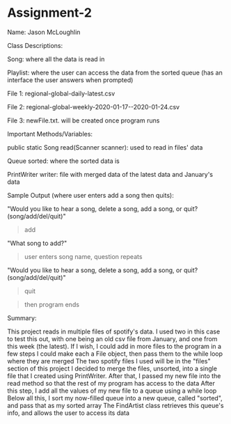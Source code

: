 # Assignment-2
Name: Jason McLoughlin

Class Descriptions:

Song: where all the data is read in

Playlist: where the user can access the data from the sorted queue (has an interface the user answers when prompted)


File 1: regional-global-daily-latest.csv

File 2: regional-global-weekly-2020-01-17--2020-01-24.csv

File 3: newFile.txt. will be created once program runs


Important Methods/Variables:

public static Song read(Scanner scanner): used to read in files' data

Queue<String> sorted: where the sorted data is
  
PrintWriter writer: file with merged data of the latest data and January's data




Sample Output (where user enters add a song then quits):

"Would you like to hear a song, delete a song, add a song, or quit? (song/add/del/quit)"

  >add
  
"What song to add?"

  >user enters song name, question repeats
  
"Would you like to hear a song, delete a song, add a song, or quit? (song/add/del/quit)"

  >quit
  
  >then program ends


Summary:

This project reads in multiple files of spotify's data. 
I used two in this case to test this out, with one being an old csv file from January, and one from this week (the latest).
If I wish, I could add in more files to the program in a few steps 
I could make each a File object, then pass them to the while loop where they are merged
The two spotify files I used will be in the "files" section of this project
I decided to merge the files, unsorted, into a single file that I created using PrintWriter.
After that, I passed my new file into the read method so that the rest of my program has access to the data
After this step, I add all the values of my new file to a queue using a while loop
Below all this, I sort my now-filled queue into a new queue, called "sorted", and pass that as my sorted array
The FindArtist class retrieves this queue's info, and allows the user to access its data
